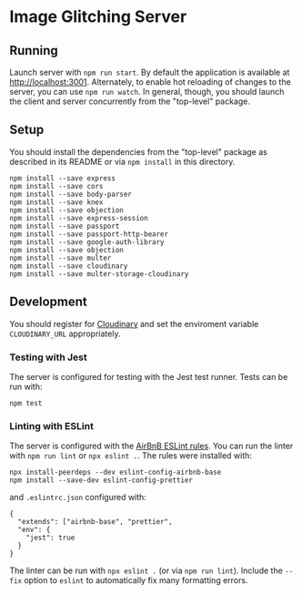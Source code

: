 # Image Glitching Server

## Running

Launch server with `npm run start`. By default the application is available at <http://localhost:3001>. Alternately, to enable hot reloading of changes to the server, you can use `npm run watch`. In general, though, you should launch the client and server concurrently from the "top-level" package.

## Setup

You should install the dependencies from the "top-level" package as described in its README or via `npm install` in this directory.

```
npm install --save express
npm install --save cors
npm install --save body-parser
npm install --save knex
npm install --save objection
npm install --save express-session
npm install --save passport
npm install --save passport-http-bearer
npm install --save google-auth-library
npm install --save objection
npm install --save multer
npm install --save cloudinary
npm install --save multer-storage-cloudinary
```

## Development

You should register for [Cloudinary](https:/https://cloudinary.com) and set the enviroment variable ```CLOUDINARY_URL``` appropriately.

### Testing with Jest

The server is configured for testing with the Jest test runner. Tests can be run with:

```
npm test
```

### Linting with ESLint

The server is configured with the [AirBnB ESLint rules](https://github.com/airbnb/javascript). You can run the linter with `npm run lint` or `npx eslint .`. The rules were installed with:

```
npx install-peerdeps --dev eslint-config-airbnb-base
npm install --save-dev eslint-config-prettier
```

and `.eslintrc.json` configured with:

```
{
  "extends": ["airbnb-base", "prettier",
  "env": {
    "jest": true
  }
}
```

The linter can be run with `npx eslint .` (or via `npm run lint`). Include the `--fix` option to `eslint` to automatically fix many formatting errors.
